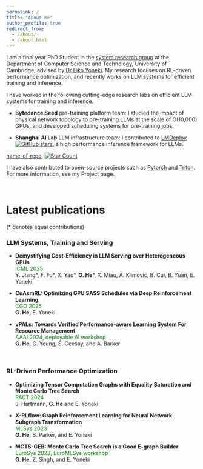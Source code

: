 ```yaml
---
permalink: /
title: "About me"
author_profile: true
redirect_from:
  - /about/
  - /about.html
---
```


I am a final year PhD Student in the [system research group](https://www.cl.cam.ac.uk/research/srg/) at the Department of Computer Science and Technology, University of Cambridge, advised by [Dr Eiko Yoneki](https://www.cl.cam.ac.uk/~ey204/). My research focuses on RL-driven performance optimization, and recently works on LLM systems for efficient training and inference.

I have worked in the following cutting-edge research labs on efficient LLM systems for training and inference. 

- **Bytedance Seed** pre-training platform team: I studied the impact of physical network topology to pre-training LLMs at the scale of O(10,000) GPUs, and developed scheduling systems for pre-training jobs.

- **Shanghai AI Lab** LLM infrastructure team: I contributed to [LMDeploy](https://github.com/InternLM/lmdeploy) [![GitHub stars](https://img.shields.io/github/stars/username/repository)](https://github.com/InternLM/lmdeploy), a high performance inference framework for LLMs.

[name-of-repo](https://github.com/InternLM/lmdeploy), [![Star Count](https://img.shields.io/github/stars/owner/repo?style=social)](https://github.com/InternLM/lmdeploy/stargazers)

I have also contributed to open-source projects such as [Pytorch](https://github.com/pytorch/pytorch) and [Triton](https://github.com/triton-lang/triton). For more information, see my Project page.

<br>

# Latest publications
(*  denotes equal contributions)

### LLM Systems, Training and Serving

<!--
- **Efficient Pre-Training of LLMs via Topology-Aware Communication Alignment on More Than 9600 GPUs**

Guoliang He\*, **Youhe Jiang**\*, Wencong Xiao, Jiang Kaihua, Shuguang Wang, Jun Wang, Du Zixian, Zhuo Jiang, Xinlei Zhang, Binhang Yuan, Eiko Yoneki

*Arxiv*

| [paper](https://arxiv.org/abs/paper-id) | [code](https://github.com/code-link) |
-->

- **Demystifying Cost-Efficiency in LLM Serving over Heterogeneous GPUs**<br>
    <span style="color:green">ICML 2025</span><br>
    Y. Jiang\*, F. Fu\*, X. Yao\*, **G. He**\*, X. Miao, A. Klimovic, B. Cui, B. Yuan, E. Yoneki


- **CuAsmRL: Optimizing GPU SASS Schedules via Deep Reinforcement Learning**<br>
    <span style="color:green">CGO 2025</span><br>
    **G. He**, E. Yoneki


- **vPALs: Towards Verified Performance-aware Learning System For Resource Management**<br>
    <span style="color:green">AAAI 2024, deployable AI workshop</span><br>
    **G. He**, G. Yeung, S. Ceesay, and A. Barker

<br>


### RL-Driven Performance Optimization

- **Optimizing Tensor Computation Graphs with Equality Saturation and Monte Carlo Tree Search**<br>
    <span style="color:green">PACT 2024</span><br>
    J. Hartmann, **G. He** and E. Yoneki


- **X-RLflow: Graph Reinforcement Learning for Neural Network Subgraph Transformation**<br>
    <span style="color:green">MLSys 2023</span><br>
    **G. He**, S. Parker, and E. Yoneki


- **MCTS-GEB: Monte Carlo Tree Search is a Good E-graph Builder**<br>
    <span style="color:green">EuroSys 2023, EuroMLSys workshop</span><br>
    **G. He**, Z. Singh, and E. Yoneki









<!--
Getting started
======
1. Register a GitHub account if you don't have one and confirm your e-mail (required!)
1. Fork [this template](https://github.com/academicpages/academicpages.github.io) by clicking the "Use this template" button in the top right.
1. Go to the repository's settings (rightmost item in the tabs that start with "Code", should be below "Unwatch"). Rename the repository "[your GitHub username].github.io", which will also be your website's URL.
1. Set site-wide configuration and create content & metadata (see below -- also see [this set of diffs](http://archive.is/3TPas) showing what files were changed to set up [an example site](https://getorg-testacct.github.io) for a user with the username "getorg-testacct")
1. Upload any files (like PDFs, .zip files, etc.) to the files/ directory. They will appear at https://[your GitHub username].github.io/files/example.pdf.
1. Check status by going to the repository settings, in the "GitHub pages" section

Site-wide configuration
------
The main configuration file for the site is in the base directory in [_config.yml](https://github.com/academicpages/academicpages.github.io/blob/master/_config.yml), which defines the content in the sidebars and other site-wide features. You will need to replace the default variables with ones about yourself and your site's github repository. The configuration file for the top menu is in [_data/navigation.yml](https://github.com/academicpages/academicpages.github.io/blob/master/_data/navigation.yml). For example, if you don't have a portfolio or blog posts, you can remove those items from that navigation.yml file to remove them from the header.

Create content & metadata
------
For site content, there is one markdown file for each type of content, which are stored in directories like _publications, _talks, _posts, _teaching, or _pages. For example, each talk is a markdown file in the [_talks directory](https://github.com/academicpages/academicpages.github.io/tree/master/_talks). At the top of each markdown file is structured data in YAML about the talk, which the theme will parse to do lots of cool stuff. The same structured data about a talk is used to generate the list of talks on the [Talks page](https://academicpages.github.io/talks), each [individual page](https://academicpages.github.io/talks/2012-03-01-talk-1) for specific talks, the talks section for the [CV page](https://academicpages.github.io/cv), and the [map of places you've given a talk](https://academicpages.github.io/talkmap.html) (if you run this [python file](https://github.com/academicpages/academicpages.github.io/blob/master/talkmap.py) or [Jupyter notebook](https://github.com/academicpages/academicpages.github.io/blob/master/talkmap.ipynb), which creates the HTML for the map based on the contents of the _talks directory).

**Markdown generator**

The repository includes [a set of Jupyter notebooks](https://github.com/academicpages/academicpages.github.io/tree/master/markdown_generator
) that converts a CSV containing structured data about talks or presentations into individual markdown files that will be properly formatted for the Academic Pages template. The sample CSVs in that directory are the ones I used to create my own personal website at stuartgeiger.com. My usual workflow is that I keep a spreadsheet of my publications and talks, then run the code in these notebooks to generate the markdown files, then commit and push them to the GitHub repository.

How to edit your site's GitHub repository
------
Many people use a git client to create files on their local computer and then push them to GitHub's servers. If you are not familiar with git, you can directly edit these configuration and markdown files directly in the github.com interface. Navigate to a file (like [this one](https://github.com/academicpages/academicpages.github.io/blob/master/_talks/2012-03-01-talk-1.md) and click the pencil icon in the top right of the content preview (to the right of the "Raw | Blame | History" buttons). You can delete a file by clicking the trashcan icon to the right of the pencil icon. You can also create new files or upload files by navigating to a directory and clicking the "Create new file" or "Upload files" buttons.

Example: editing a markdown file for a talk
![Editing a markdown file for a talk](/images/editing-talk.png)

For more info
------
More info about configuring Academic Pages can be found in [the guide](https://academicpages.github.io/markdown/), the [growing wiki](https://github.com/academicpages/academicpages.github.io/wiki), and you can always [ask a question on GitHub](https://github.com/academicpages/academicpages.github.io/discussions). The [guides for the Minimal Mistakes theme](https://mmistakes.github.io/minimal-mistakes/docs/configuration/) (which this theme was forked from) might also be helpful.
-->

